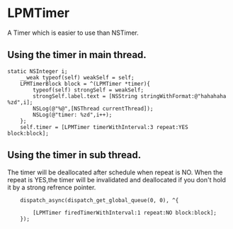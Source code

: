 # LPMTimer
A Timer which is easier to use than NSTimer.
## Using the timer in main thread.
```
static NSInteger i;
    __weak typeof(self) weakSelf = self;
    LPMTimerBlock block = ^(LPMTimer *timer){
        typeof(self) strongSelf = weakSelf;
        strongSelf.label.text = [NSString stringWithFormat:@"hahahaha %zd",i];
        NSLog(@"%@",[NSThread currentThread]);
        NSLog(@"timer: %zd",i++);
    };
    self.timer = [LPMTimer timerWithInterval:3 repeat:YES block:block];
```
## Using the timer in sub thread.
The timer will be deallocated after schedule when repeat is NO.
When the repeat is YES,the timer will be invalidated and deallocated if you don't hold it by a strong refrence pointer.
```
    dispatch_async(dispatch_get_global_queue(0, 0), ^{
    
        [LPMTimer firedTimerWithInterval:1 repeat:NO block:block];
    });
```


